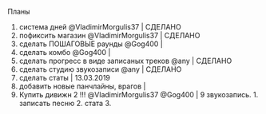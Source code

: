 Планы

1) система дней @VladimirMorgulis37 | СДЕЛАНО
2) пофиксить магазин @VladimirMorgulis37 | СДЕЛАНО
3) сделать ПОШАГОВЫЕ раунды @Gog400 |
4) сделать комбо @Gog400 |
6) сделать прогресс в виде записаных треков @any | СДЕЛАНО
5) сделать студию звукозаписи @any | СДЕЛАНО
6) сделать статы | 13.03.2019
7) добавить новые панчлайны, врагов |
8) Купить дивижн 2 !!! @VladimirMorgulis37 @Gog400 |
9 звукозапись. 1. записать песню 2. стата 3. 
